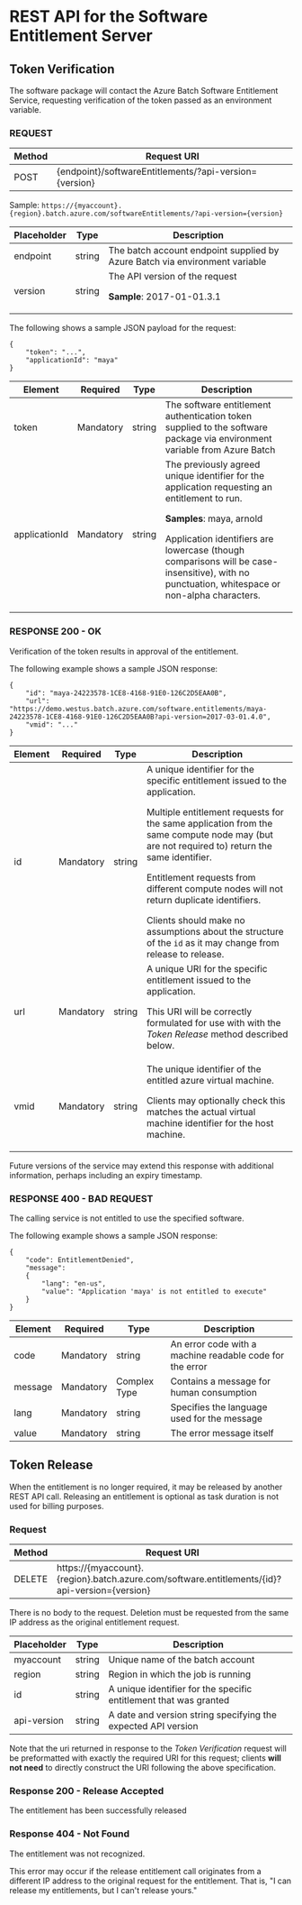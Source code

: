 # REST API for the Software Entitlement Server

## Token Verification

The software package will contact the Azure Batch Software Entitlement Service, requesting verification of the token passed as an environment variable.

### REQUEST

| Method | Request URI                                            |
| ------ | ------------------------------------------------------ |
| POST   | {endpoint}/softwareEntitlements/?api-version={version} |

Sample: `https://{myaccount}.{region}.batch.azure.com/softwareEntitlements/?api-version={version}`

| Placeholder | Type           | Description                                                                 |
| ----------- | -------------- | --------------------------------------------------------------------------- |
| endpoint    | string         | The batch account endpoint supplied by Azure Batch via environment variable |
| version     | string         | The API version of the request <p/> **Sample**: 2017-01-01.3.1              |

The following shows a sample JSON payload for the request:
```
{
    "token": "...",
    "applicationId": "maya"
}
```

| Element       | Required  | Type   | Description                                                                                                                                                                                                                                                                     |
| ------------- | --------- | ------ | ------------------------------------------------------------------------------------------------------------------------------------------------------------------------------------------------------------------------------------------------------------------------------- |
| token         | Mandatory | string | The software entitlement authentication token supplied to the software package via environment variable from Azure Batch                                                                                                                                                        |
| applicationId | Mandatory | string | The previously agreed unique identifier for the application requesting an entitlement to run. <p/> **Samples**: maya, arnold <p/> Application identifiers are lowercase (though comparisons will be case-insensitive), with no punctuation, whitespace or non-alpha characters. |

### RESPONSE 200 - OK

Verification of the token results in approval of the entitlement.

The following example shows a sample JSON response:
```
{
    "id": "maya-24223578-1CE8-4168-91E0-126C2D5EAA0B",
    "url": "https://demo.westus.batch.azure.com/software.entitlements/maya-24223578-1CE8-4168-91E0-126C2D5EAA0B?api-version=2017-03-01.4.0",
    "vmid": "..."
}
```

| Element | Required  | Type   | Description                                                                                                                                                                                                                                                                                                                                                                                                                                  |
| ------- | --------- | ------ | -------------------------------------------------------------------------------------------------------------------------------------------------------------------------------------------------------------------------------------------------------------------------------------------------------------------------------------------------------------------------------------------------------------------------------------------- |
| id      | Mandatory | string | A unique identifier for the specific entitlement issued to the application. <p/> Multiple entitlement requests for the same application from the same compute node may (but are not required to) return the same identifier. <p/> Entitlement requests from different compute nodes will not return duplicate identifiers. </p> Clients should make no assumptions about the structure of the `id` as it may change from release to release. |
| url     | Mandatory | string | A unique URI for the specific entitlement issued to the application. <p/> This URI will be correctly formulated for use with with the *Token Release* method described below.                                                                                                                                                                                                                                                                |
| vmid    | Mandatory | string | The unique identifier of the entitled azure virtual machine. <p/> Clients may optionally check this matches the actual virtual machine identifier for the host machine.                                                                                                                                                                                                                                                                      |

Future versions of the service may extend this response with additional information, perhaps including an expiry timestamp.

### RESPONSE 400 - BAD REQUEST

The calling service is not entitled to use the specified software.

The following example shows a sample JSON response:
```
{
    "code": EntitlementDenied",
    "message":
    {
        "lang": "en-us",
        "value": "Application 'maya' is not entitled to execute"
    }
}
```

| Element | Required  | Type         | Description                                              |
| ------- | --------- | ------------ | -------------------------------------------------------- |
| code    | Mandatory | string       | An error code with a machine readable code for the error |
| message | Mandatory | Complex Type | Contains a message for human consumption                 |
| lang    | Mandatory | string       | Specifies the language used for the message              |
| value   | Mandatory | string       | The error message itself                                 |

## Token Release 

When the entitlement is no longer required, it may be released by another REST API call. Releasing an entitlement is optional as task duration is not used for billing purposes.

### Request

| Method | Request URI                                                                                   |
| ------ | --------------------------------------------------------------------------------------------- |
| DELETE | https://{myaccount}.{region}.batch.azure.com/software.entitlements/{id}?api-version={version} |

There is no body to the request. Deletion must be requested from the same IP address as the original entitlement request.

| Placeholder | Type   | Description                                                       |
| ----------- | ------ | ----------------------------------------------------------------- |
| myaccount   | string | Unique name of the batch account                                  |
| region      | string | Region in which the job is running                                |
| id          | string | A unique identifier for the specific entitlement that was granted |
| api-version | string | A date and version string specifying the expected API version     |

Note that the uri returned in response to the *Token Verification* request will be preformatted with exactly the required URI for this request; clients **will not need** to directly construct the URI following the above specification.

### Response 200 - Release Accepted

The entitlement has been successfully released

### Response 404 - Not Found

The entitlement was not recognized.

This error may occur if the release entitlement call originates from a different IP address to the original request for the entitlement. That is, "I can release my entitlements, but I can't release yours."
